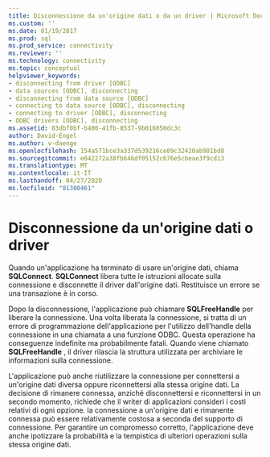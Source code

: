 ```yaml
---
title: Disconnessione da un'origine dati o da un driver | Microsoft Docs
ms.custom: ''
ms.date: 01/19/2017
ms.prod: sql
ms.prod_service: connectivity
ms.reviewer: ''
ms.technology: connectivity
ms.topic: conceptual
helpviewer_keywords:
- disconnecting from driver [ODBC]
- data sources [ODBC], disconnecting
- disconnecting from data source [ODBC]
- connecting to data source [ODBC], disconnecting
- connecting to driver [ODBC], disconnecting
- ODBC drivers [ODBC], disconnecting
ms.assetid: 83dbf0bf-b400-41fb-8537-9b016050dc3c
author: David-Engel
ms.author: v-daenge
ms.openlocfilehash: 154a571bce3a337d539216ce89c32420ab981bd8
ms.sourcegitcommit: e042272a38fb646df05152c676e5cbeae3f9cd13
ms.translationtype: MT
ms.contentlocale: it-IT
ms.lasthandoff: 04/27/2020
ms.locfileid: "81300461"
---
```

# <a name="disconnecting-from-a-data-source-or-driver"></a>Disconnessione da un'origine dati o driver
Quando un'applicazione ha terminato di usare un'origine dati, chiama **SQLConnect**. **SQLConnect** libera tutte le istruzioni allocate sulla connessione e disconnette il driver dall'origine dati. Restituisce un errore se una transazione è in corso.  
  
 Dopo la disconnessione, l'applicazione può chiamare **SQLFreeHandle** per liberare la connessione. Una volta liberata la connessione, si tratta di un errore di programmazione dell'applicazione per l'utilizzo dell'handle della connessione in una chiamata a una funzione ODBC. Questa operazione ha conseguenze indefinite ma probabilmente fatali. Quando viene chiamato **SQLFreeHandle** , il driver rilascia la struttura utilizzata per archiviare le informazioni sulla connessione.  
  
 L'applicazione può anche riutilizzare la connessione per connettersi a un'origine dati diversa oppure riconnettersi alla stessa origine dati. La decisione di rimanere connessa, anziché disconnettersi e riconnettersi in un secondo momento, richiede che il writer di applicazioni consideri i costi relativi di ogni opzione. la connessione a un'origine dati e rimanente connessa può essere relativamente costosa a seconda del supporto di connessione. Per garantire un compromesso corretto, l'applicazione deve anche ipotizzare la probabilità e la tempistica di ulteriori operazioni sulla stessa origine dati.
